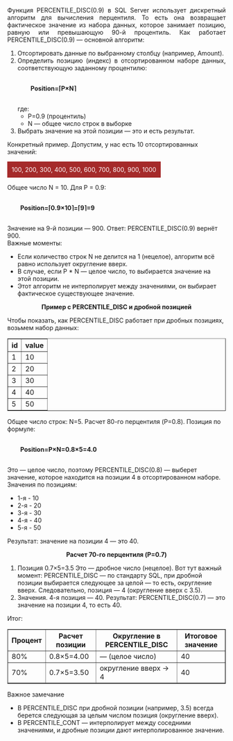 
<div style="text-align: justify;">Функция PERCENTILE_DISC(0.9) в SQL Server использует дискретный алгоритм для вычисления перцентиля. То есть она возвращает фактическое значение из набора данных,
        которое занимает позицию, равную или превышающую 90-й процентиль. Как работает PERCENTILE_DISC(0.9) — основной алгоритм:
        <ol>
            <li>Отсортировать данные по выбранному столбцу (например, Amount).</li>
            <li>Определить позицию (индекс) в отсортированном наборе данных, соответствующую заданному процентилю:
                <div style="display: block; margin: 30px; font-weight: bold;">Position=⌈P×N⌉</div>
                где:
                <ul>
                    <li>P=0.9 (процентиль)</li>
                    <li>N — общее число строк в выборке</li>
                </ul>
            </li>
            <li>Выбрать значение на этой позиции — это и есть результат.</li>
        </ol>
 </div>
<div>Конкретный пример. Допустим, у нас есть 10 отсортированных значений:
        <p style="padding: 10px; background-color: brown; color: white; width: fit-content;">100, 200, 300, 400, 500, 600, 700, 800, 900, 1000</p>
        <div>Общее число N = 10. Для P = 0.9:</div>
        <div style="display: block;  margin: 30px; font-weight: bold;">Position=⌈0.9×10⌉=⌈9⌉=9</div>
        <div>Значение на 9-й позиции — 900. Ответ: PERCENTILE_DISC(0.9) вернёт 900.</div>
        Важные моменты:
        <ul>
            <li>Если количество строк N не делится на 1 (нецелое), алгоритм всё равно использует округление вверх.</li>
            <li>В случае, если P * N — целое число, то выбирается значение на этой позиции.</li>
            <li>Этот алгоритм не интерполирует между значениями, он выбирает фактическое существующее значение.</li>
        </ul>
</div>
<p style="text-align: center; font-weight: bold;">Пример с PERCENTILE_DISC и дробной позицией</p>
<div>Чтобы показать, как PERCENTILE_DISC работает при дробных позициях, возьмем набор данных:</div>

<table border="1px solid">
        <tr>
            <th>id</th>
            <th>value</th>
        </tr>
        <tr>
            <td>1</td>
            <td>10</td>
        </tr>
        <tr>
            <td>2</td>
            <td>20</td>
        </tr>
        <tr>
            <td>3</td>
            <td>30</td>
        </tr>
        <tr>
            <td>4</td>
            <td>40</td>
        </tr>
        <tr>
            <td>5</td>
            <td>50</td>
        </tr>
</table>
<div>Общее число строк: N=5. Расчет 80-го перцентиля (P=0.8). Позиция по формуле:
        <div style="display: block; margin: 30px; font-weight: bold;">Position=P×N=0.8×5=4.0</div>
</div>
<div>Это — целое число, поэтому PERCENTILE_DISC(0.8) — выберет значение, которое находится на позиции 4 в отсортированном наборе. Значения по позициям:
        <ul>
            <li>1-я - 10</li>
            <li>2-я - 20</li>
            <li>3-я - 30</li>
            <li>4-я - 40</li>
            <li>5-я - 50</li>
        </ul>
        Результат: значение на позиции 4 — это 40.
</div>
<p style="text-align: center; font-weight: bold;">Расчет 70-го перцентиля (P=0.7)</p>
<ol>
        <li>Позиция 0.7×5=3.5 Это — дробное число (нецелое). Вот тут важный момент: PERCENTILE_DISC — по стандарту SQL, при дробной позиции выбирается следующее за целой — то есть, округление вверх. Следовательно, позиция — 4 (округление вверх с 3.5).</li>
        <li>Значения. 4-я позиция — 40. Результат: PERCENTILE_DISC(0.7) — это значение на позиции 4, то есть 40.</li>
</ol>
<div>
        Итог:
        <table border="1px solid">
            <tr>
                <th>Процент</th>
                <th>Расчет позиции</th>
                <th>Округление в PERCENTILE_DISC</th>
                <th>Итоговое значение</th>
            </tr>
            <tr>
                <td>80%</td>
                <td>0.8×5=4.00</td>
                <td>— (целое число)</td>
                <td>40</td>
            </tr>
            <tr>
                <td>70%</td>
                <td>0.7×5=3.50</td>
                <td>округление вверх → 4</td>
                <td>40</td>
            </tr>
        </table>
</div>
<div>
        Важное замечание
        <ul>
            <li>В PERCENTILE_DISC при дробной позиции (например, 3.5) всегда берется следующая за целым числом позиция (округление вверх).</li>
            <li>В PERCENTILE_CONT — интерполирует между соседними значениями, и дробные позиции дают интерполированное значение.</li>
        </ul>
</div>